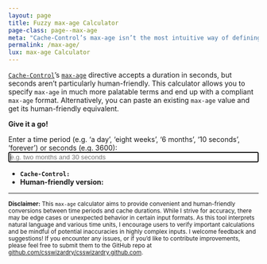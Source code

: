 ```yaml
---
layout: page
title: Fuzzy max-age Calculator
page-class: page--max-age
meta: "Cache-Control’s max-age isn’t the most intuitive way of defining time. This calculator has your back."
permalink: /max-age/
lux: max-age Calculator
---
```


[`Cache-Control`](/2019/03/cache-control-for-civilians/)’s
[`max-age`](/2023/10/what-is-the-maximum-max-age/)
directive accepts a duration in seconds, but seconds aren’t particularly
human-friendly. This calculator allows you to specify `max-age` in much more
palatable terms and end up with a compliant `max-age` format. Alternatively, you
can paste an existing `max-age` value and get its human-friendly equivalent.

**Give it a go!**

<style>
  .c-input-text--max-age {
    width: 100%;
  }
</style>

<p>
  <label for="jsInput">Enter a time period (e.g. ‘a day’, ‘eight weeks’, ‘6 months’, ‘10 seconds’, ‘forever’) or seconds (e.g. 3600):</label>
  <input type="text" class="c-input-text  c-input-text--max-age" id="jsInput" name="max-age-input" placeholder="e.g. two months and 30 seconds" autofocus>
</p>

<ul>
  <li><code><strong>Cache-Control:</strong> </code><output id="jsOutput"></output></li>
  <li><strong>Human-friendly version:</strong> <output id="jsOutputHuman"></output></li>
</ul>

<script>
  // Set up a word–number map
  const wordToNumber = {
    'zero':      0,
    'one':       1,
    'two':       2,
    'three':     3,
    'four':      4,
    'five':      5,
    'six':       6,
    'seven':     7,
    'eight':     8,
    'nine':      9,
    'ten':       10,
    'eleven':    11,
    'twelve':    12,
    'thirteen':  13,
    'fourteen':  14,
    'fifteen':   15,
    'sixteen':   16,
    'seventeen': 17,
    'eighteen':  18,
    'nineteen':  19,
    'twenty':    20,
    'thirty':    30,
    'forty':     40,
    'fifty':     50,
    'sixty':     60,
    'seventy':   70,
    'eighty':    80,
    'ninety':    90
  };

  // Conversion factors
  const secondsPerMinute = 60;
  const secondsPerHour   = 60  * secondsPerMinute;
  const secondsPerDay    = 24  * secondsPerHour;
  const secondsPerWeek   = 7   * secondsPerDay;
  const secondsPerMonth  = 30  * secondsPerDay; // Approximate for 30 days
  const secondsPerYear   = 365 * secondsPerDay;

  // Debounce function
  function debounce(fn, delay) {
    let timeout;
    return function(...args) {
      clearTimeout(timeout);
      timeout = setTimeout(() => fn.apply(this, args), delay);
    };
  }

  function calculateMaxAge() {
    const input = document.getElementById('jsInput').value.trim().toLowerCase();
    const output = document.getElementById('jsOutput');
    const outputHuman = document.getElementById('jsOutputHuman');
    let maxAge = 0;

    // Check if input is a number (in seconds) to reverse engineer
    if (!isNaN(input) && input !== '') {
      let seconds = Math.abs(parseInt(input));  // Convert to absolute value
      output.textContent = 'max-age=' + seconds;
      outputHuman.textContent = humanizeTime(seconds);
      return;
    }

    // Error checking for invalid inputs
    if (!input) {
      output.textContent = 'Invalid time period: please try again.';
      return;
    }

    // Split input by ‘and’ to handle multiple time parts (e.g., ‘2 hours and 30 seconds’)
    const parts = input.split('and');

    parts.forEach(part => {
      if (part.includes('forever')) {
        maxAge = 2147483648; // Maximum allowed value for max-age
      } else if (part.includes('second')) {
        maxAge += Math.abs(parseTime(part)) * 1;
      } else if (part.includes('minute')) {
        maxAge += Math.abs(parseTime(part)) * secondsPerMinute;
      } else if (part.includes('hour')) {
        maxAge += Math.abs(parseTime(part)) * secondsPerHour;
      } else if (part.includes('day')) {
        maxAge += Math.abs(parseTime(part)) * secondsPerDay;
      } else if (part.includes('week')) {
        maxAge += Math.abs(parseTime(part)) * secondsPerWeek;
      } else if (part.includes('month')) {
        maxAge += Math.abs(parseTime(part)) * secondsPerMonth;
      } else if (part.includes('year')) {
        maxAge += Math.abs(parseTime(part)) * secondsPerYear;
      } else {
        output.textContent = 'Error: Unsupported time format.';
        return;
      }
    });

    // Ensure max-age doesn’t exceed the specced limit:
    // https://csswizardry.com/2023/10/what-is-the-maximum-max-age/
    if (maxAge > 2147483648) {
      maxAge = 2147483648;
    }

    // Display the result
    output.textContent = 'max-age=' + maxAge;
    outputHuman.textContent = humanizeTime(maxAge);
  }

  function parseTime(input) {
    // Extract the number part (digit or word) and convert it to an actual
    // number.
    const numberMatch = input.match(/(\d+|\b(?:one|two|three|four|five|six|seven|eight|nine|ten|eleven|twelve|thirteen|fourteen|fifteen|sixteen|seventeen|eighteen|nineteen|twenty|thirty|forty|fifty|sixty|seventy|eighty|ninety)\b)/);

    if (!numberMatch) {
      return 1; // Default to 1 if no number is provided (e.g., ‘a day’)
    }

    const numberString = numberMatch[0];
    let number = parseInt(numberString);

    // If the number is a word, convert it using the wordToNumber map
    if (isNaN(number)) {
      number = wordToNumber[numberString];
    }

    return Math.abs(number) || 1; // Return the absolute value, or else return 1
  }

  // Function to convert seconds into human-friendly time format
  function humanizeTime(seconds) {
    const years = Math.floor(seconds / secondsPerYear);
    seconds %= secondsPerYear;
    const months = Math.floor(seconds / secondsPerMonth);
    seconds %= secondsPerMonth;
    const days = Math.floor(seconds / secondsPerDay);
    seconds %= secondsPerDay;
    const hours = Math.floor(seconds / secondsPerHour);
    seconds %= secondsPerHour;
    const minutes = Math.floor(seconds / secondsPerMinute);
    seconds %= secondsPerMinute;

    const parts = [];
    if (years) parts.push(`${years} year${years > 1 ? 's' : ''}`);
    if (months) parts.push(`${months} month${months > 1 ? 's' : ''}`);
    if (days) parts.push(`${days} day${days > 1 ? 's' : ''}`);
    if (hours) parts.push(`${hours} hour${hours > 1 ? 's' : ''}`);
    if (minutes) parts.push(`${minutes} minute${minutes > 1 ? 's' : ''}`);
    if (seconds) parts.push(`${seconds} second${seconds > 1 ? 's' : ''}`);

    return parts.length > 0 ? parts.join(' and ') : '0 seconds';
  }

  // Attach the input event listener with debounce
  document.getElementById('jsInput').addEventListener('input', debounce(calculateMaxAge, 300));
</script>

---

<small><strong>Disclaimer:</strong> This `max-age` calculator aims to provide
convenient and human-friendly conversions between time periods and cache
durations. While I strive for accuracy, there may be edge cases or unexpected
behavior in certain input formats. As this tool interprets natural language and
various time units, I encourage users to verify important calculations and be
mindful of potential inaccuracies in highly complex inputs. I welcome feedback
and suggestions! If you encounter any issues, or if you’d like to contribute
improvements, please feel free to submit them to the GitHub repo at
[github.com/csswizardry/csswizardry.github.com](https://github.com/csswizardry/csswizardry.github.com/blob/master/max-age.md).</small>

